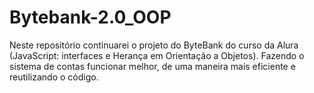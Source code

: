 # Bytebank-2.0_OOP
 Neste repositório continuarei o projeto do ByteBank do curso da Alura (JavaScript: interfaces e Herança em Orientação a Objetos). Fazendo o sistema de contas funcionar melhor, de uma maneira mais eficiente e reutilizando o código.
